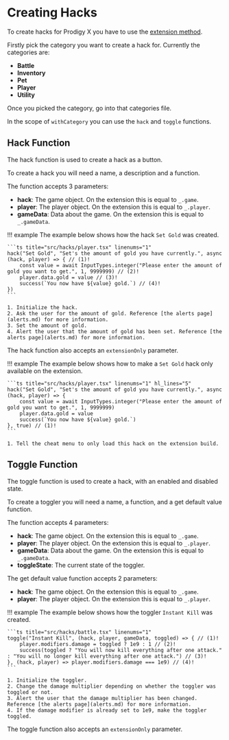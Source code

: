 # Creating Hacks

To create hacks for Prodigy X you have to use the [extension method](../installing.md#extension-method-only-works-on-chrome).

Firstly pick the category you want to create a hack for.
Currently the categories are:

- **Battle**
- **Inventory**
- **Pet**
- **Player**
- **Utility**

Once you picked the category, go into that categories file.

In the scope of `withCategory` you can use the `hack` and `toggle` functions.

## Hack Function

The hack function is used to create a hack as a button.

To create a hack you will need a name, a description and a function.

The function accepts 3 parameters:

- **hack**: The game object. On the extension this is equal to `_.game`.
- **player**: The player object. On the extension this is equal to `_.player`.
- **gameData**: Data about the game. On the extension this is equal to `_.gameData`.

!!! example
    The example below shows how the hack `Set Gold` was created.

    ```ts title="src/hacks/player.tsx" linenums="1"
    hack("Set Gold", "Set's the amount of gold you have currently.", async (hack, player) => { // (1)!
        const value = await InputTypes.integer("Please enter the amount of gold you want to get.", 1, 9999999) // (2)!
        player.data.gold = value // (3)!
        success(`You now have ${value} gold.`) // (4)!
    })
    ```

    1. Initialize the hack.
    2. Ask the user for the amount of gold. Reference [the alerts page](alerts.md) for more information.
    3. Set the amount of gold.
    4. Alert the user that the amount of gold has been set. Reference [the alerts page](alerts.md) for more information.

The hack function also accepts an `extensionOnly` parameter.

!!! example
    The example below shows how to make a `Set Gold` hack only available on the extension.

    ```ts title="src/hacks/player.tsx" linenums="1" hl_lines="5"
    hack("Set Gold", "Set's the amount of gold you have currently.", async (hack, player) => {
        const value = await InputTypes.integer("Please enter the amount of gold you want to get.", 1, 9999999)
        player.data.gold = value
        success(`You now have ${value} gold.`)
    }, true) // (1)!
    ```

    1. Tell the cheat menu to only load this hack on the extension build.

## Toggle Function

The toggle function is used to create a hack, with an enabled and disabled state.

To create a toggler you will need a name, a function, and a get default value function.

The function accepts 4 parameters:

- **hack**: The game object. On the extension this is equal to `_.game`.
- **player**: The player object. On the extension this is equal to `_.player`.
- **gameData**: Data about the game. On the extension this is equal to `_.gameData`.
- **toggleState**: The current state of the toggler.

The get default value function accepts 2 parameters:

- **hack**: The game object. On the extension this is equal to `_.game`.
- **player**: The player object. On the extension this is equal to `_.player`.

!!! example
    The example below shows how the toggler `Instant Kill` was created.

    ```ts title="src/hacks/battle.tsx" linenums="1"
    toggle("Instant Kill", (hack, player, gameData, toggled) => { // (1)!
        player.modifiers.damage = toggled ? 1e9 : 1 // (2)!
        success(toggled ? "You will now kill everything after one attack." : "You will no longer kill everything after one attack.") // (3)!
    }, (hack, player) => player.modifiers.damage === 1e9) // (4)!
    ```

    1. Initialize the toggler.
    2. Change the damage multiplier depending on whether the toggler was toggled or not.
    3. Alert the user that the damage multiplier has been changed. Reference [the alerts page](alerts.md) for more information.
    4. If the damage modifier is already set to 1e9, make the toggler toggled.

The toggle function also accepts an `extensionOnly` parameter.
